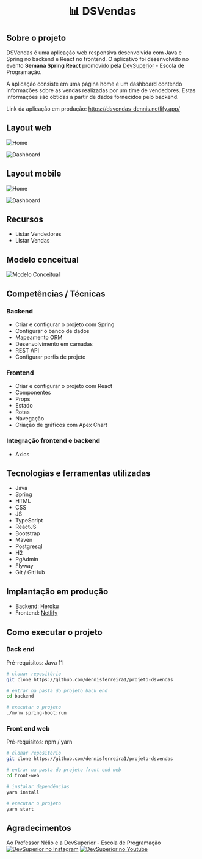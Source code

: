 <h1 align="center"> 📊 DSVendas</h1>

## Sobre o projeto
DSVendas é uma aplicação web responsiva desenvolvida com Java e Spring no backend e React no frontend. O aplicativo foi desenvolvido no evento **Semana Spring React** promovido pela [DevSuperior](https://devsuperior.com.br "Site da DevSuperior") - Escola de Programação.

A aplicação consiste em uma página home e um dashboard contendo informações sobre as vendas realizadas por um time de vendedores. Estas informações são obtidas a partir de dados fornecidos pelo backend.

Link da aplicação em produção: https://dsvendas-dennis.netlify.app/ 

## Layout web
![Home](https://github.com/dennisferreira1/assets/blob/main/dsvendas/desktop-home.png)

![Dashboard](https://github.com/dennisferreira1/assets/blob/main/dsvendas/desktop-dashboard.png)

## Layout mobile
![Home](https://github.com/dennisferreira1/assets/blob/main/dsvendas/mobile-home.png)

![Dashboard](https://github.com/dennisferreira1/assets/blob/main/dsvendas/mobile-dashboard.png)

## Recursos
- Listar Vendedores
- Listar Vendas

## Modelo conceitual
![Modelo Conceitual](https://github.com/dennisferreira1/assets/blob/main/dsvendas/modelo-conceitual.png)

## Competências / Técnicas
### Backend
- Criar e configurar o projeto com Spring
- Configurar o  banco de dados
- Mapeamento ORM
- Desenvolvimento em camadas
- REST API
- Configurar perfis de projeto
### Frontend
- Criar e configurar o projeto com React
- Componentes
- Props
- Estado
- Rotas
- Navegação
- Criação de gráficos com Apex Chart
### Integração frontend e backend
- Axios

## Tecnologias e ferramentas utilizadas
- Java
- Spring
- HTML
- CSS
- JS
- TypeScript
- ReactJS
- Bootstrap
- Maven
- Postgresql
- H2
- PgAdmin
- Flyway
- Git / GitHub


## Implantação em produção
- Backend: [Heroku](https://www.heroku.com/home)
- Frontend: [Netlify](https://www.netlify.com/)

## Como executar o projeto

### Back end
Pré-requisitos: Java 11

```bash
# clonar repositório
git clone https://github.com/dennisferreira1/projeto-dsvendas

# entrar na pasta do projeto back end
cd backend

# executar o projeto
./mvnw spring-boot:run
```

### Front end web
Pré-requisitos: npm / yarn

```bash
# clonar repositório
git clone https://github.com/dennisferreira1/projeto-dsvendas

# entrar na pasta do projeto front end web
cd front-web

# instalar dependências
yarn install

# executar o projeto
yarn start
```

## Agradecimentos
Ao Professor Nélio e a DevSuperior - Escola de Programação 
[![DevSuperior no Instagram](https://raw.githubusercontent.com/devsuperior/bds-assets/main/ds/ig-icon.png)](https://instagram.com/devsuperior.ig) 
[![DevSuperior no Youtube](https://raw.githubusercontent.com/devsuperior/bds-assets/main/ds/yt-icon.png)](https://youtube.com/devsuperior)

